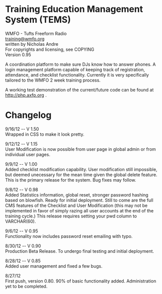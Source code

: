 Training Education Management System (TEMS)
===========================================

WMFO - Tufts Freeform Radio  
training@wmfo.org  
written by Nicholas Andre  
For copyrights and licensing, see COPYING  
Version 0.95  

A coordination platform to make sure DJs know how to answer phones. A login management platform capable of keeping track of registration, attendance, and checklist functionality. Currently it is very specifically tailored to the WMFO 2 week training process.

A working test demonstration of the current/future code can be found at http://php.axfp.org .

Changelog
=========

9/16/12 -- V 1.50  
Wrapped in CSS to make it look pretty.  

9/12/12 -- V 1.15  
User Modification is now possible from user page in global admin or from individual user pages.  

9/9/12 -- V 1.00  
Added checklist modification capability. User modification still impossible, but deemed unecessary for the mean time given the global delete feature. This is the primary release for the system. Bug fixes may follow.

9/8/12 -- V 0.98  
Added Statistics information, global reset, stronger password hashing based on blowfish. Ready for initial deployment. Still to come are the full CMS features of the Checklist and User Modification (this may not be implemented in favor of simply razing all user accounts at the end of the training cycle.) This release requires setting your pwd column to VARCHAR(60).  

9/6/12 -- V 0.95  
Functionality now includes password reset emailing with typo. 

8/30/12 -- V 0.90  
Production Beta Release. To undergo final testing and initial deployment.  

8/28/12 -- V 0.85  
Added user management and fixed a few bugs.

8/27/12  
First push, version 0.80. 90% of basic functionality added. Administration yet to be completed.
